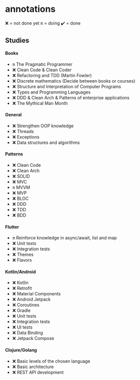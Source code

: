 # annotations

:x: = not done yet
:on: = doing
:heavy_check_mark: = done

## Studies

#### Books
- :on: The Pragmatic Programmer
- :x: Clean Code & Clean Coder
- :x: Refactoring and TDD (Martin Fowler)
- :x: Discrete mathematics (Decide between books or courses)
- :x: Structure and Interpretation of Computer Programs
- :x: Types and Programming Languages
- :x: DDD & Clean Arch & Patterns of enterprise applications
- :x: The Mythical Man Month

#### General
- :x: Strengthen OOP knowledge
- :x: Threads
- :x: Exceptions
- :x: Data structures and algorithms

#### Patterns
- :x: Clean Code
- :x: Clean Arch
- :x: SOLID
- :x: MVC
- :on: MVVM
- :x: MVP
- :x: BLOC
- :x: DDD
- :x: TDD
- :x: BDD

#### Flutter
- :on: Reinforce knowledge in async/await, list and map
- :x: Unit tests
- :x: Integration tests
- :x: Themes
- :x: Flavors

#### Kotlin/Android
- :x: Kotlin 
- :x: Retrofit
- :x: Material Components
- :x: Android Jetpack
- :x: Coroutines
- :x: Gradle
- :x: Unit tests
- :x: Integration tests
- :x: UI tests
- :x: Data Binding 
- :x: Jetpack Compose

#### Clojure/Golang
- :x: Basic levels of the chosen language
- :x: Basic architecture
- :x: REST API development